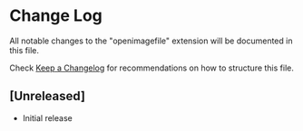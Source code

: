 # Change Log

All notable changes to the "openimagefile" extension will be documented in this file.

Check [Keep a Changelog](http://keepachangelog.com/) for recommendations on how to structure this file.

## [Unreleased]

- Initial release
